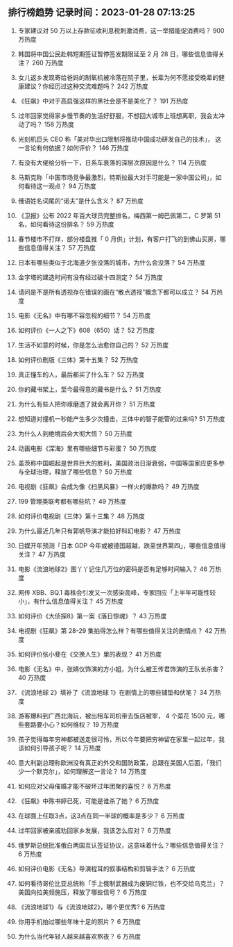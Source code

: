 
## 排行榜趋势 记录时间：2023-01-28 07:13:25
  
  1. 专家建议对 50 万以上存款征收利息税刺激消费，这一举措能促消费吗？ 900 万热度
    
  2. 韩国将中国公民赴韩短期签证暂停签发期限延至 2 月 28 日，哪些信息值得关注？ 260 万热度
    
  3. 女儿返乡发现寄给爸妈的制氧机被冷落在院子里，长辈为何不愿接受晚辈的健康建议？你经历过这种交流难题吗？ 242 万热度
    
  4. 《狂飙》中对于高启强这样的黑社会是不是美化了？ 191 万热度
    
  5. 过年回家觉得家乡慢节奏的生活好舒服，不想回大城市上班想离职，我会太冲动了吗？ 158 万热度
    
  6. 光刻机巨头 CEO 称「美对华出口限制将推动中国成功研发自己的技术」， 这一言论有何依据？如何评价？ 146 万热度
    
  7. 有没有大佬给分析一下，日系车衰落的深层次原因是什么？ 114 万热度
    
  8. 马斯克称「中国市场竞争最激烈，特斯拉最大对手可能是一家中国公司」，如何看待这一观点？ 94 万热度
    
  9. 俄语姓名词尾的“诺夫”是什么含义？ 87 万热度
    
  10. 《卫报》公布 2022 年百大球员完整排名，梅西第一姆巴佩第二，C 罗第 51 名，如何看待这份排名？ 59 万热度
    
  11. 春节楼市不打烊，部分楼盘推「 0 月供」计划，有客户打飞的到佛山买房，哪些信息值得关注？ 57 万热度
    
  12. 日本有哪些类似于北海道夕张没落的城市，为什么会没落？ 54 万热度
    
  13. 金字塔的建造时间有没有经过碳十四测定？ 54 万热度
    
  14. 请问是不是所有透视存在错误的画在“散点透视”概念下都可以成立？ 54 万热度
    
  15. 电影《无名》中有哪不容忽视的细节？ 54 万热度
    
  16. 如何评价《一人之下》608（650）话？ 52 万热度
    
  17. 生活不如意的时候，你是怎么治愈你自己的？ 52 万热度
    
  18. 如何评价剧版《三体》第十五集？ 52 万热度
    
  19. 真正懂车的人，最后都买了什么车？ 52 万热度
    
  20. 你的藏书架上，至今最得意的藏书是什么？ 51 万热度
    
  21. 为什么有些人把你琢磨透了就会离开你？ 51 万热度
    
  22. 想知道对撞机一秒能产生多少次撞击，三体中的智子能管的过来吗? 51 万热度
    
  23. 为什么人到绝境后会大彻大悟？ 50 万热度
    
  24. 动画电影《深海》里有哪些细节与彩蛋？ 50 万热度
    
  25. 盖茨称中国崛起是世界巨大的胜利，美国政治日渐衰弱，中国等国家应更多参与全球治理，释放了哪些信息？ 50 万热度
    
  26. 电视剧《狂飙》会成为像《扫黑风暴》一样火的爆款吗？ 49 万热度
    
  27. 199 管理类联考都有哪些坑？ 49 万热度
    
  28. 如何评价电视剧《三体》第十三集？ 48 万热度
    
  29. 为什么最近几年只有郭帆导演才能拍好科幻电影？ 47 万热度
    
  30. 日媒开年预测「日本 GDP 今年或被德国超越，跌至世界第四」，哪些信息值得关注？ 47 万热度
    
  31. 电影《流浪地球2》图丫丫记住几万位的密码是否有足够时间输入？ 46 万热度
    
  32. 网传 XBB、BQ.1 毒株会引发又一次感染高峰，专家回应「上半年可能性较小」，有什么信息值得关注？ 45 万热度
    
  33. 如何评价《大侦探8》第一案《落日惊魂》？ 43 万热度
    
  34. 电视剧《狂飙》第 28-29 集拍得怎么样？有哪些值得关注的剧情点？ 42 万热度
    
  35. 如何评价张小斐在《交换人生》里的表现？ 41 万热度
    
  36. 电影《无名》中，张婧仪饰演的方小姐，为什么被王传君饰演的王队长杀害？ 40 万热度
    
  37. 《流浪地球 2》填补了《流浪地球 1》在剧情上的哪些铺垫和伏笔？ 34 万热度
    
  38. 游客爆料到广西北海玩，被出租车司机带去饭店被宰， 4 个菜花 1500 元，哪些套路要小心？如何维权？ 19 万热度
    
  39. 孩子觉得每年穷神都被送走很可怜，所以今年要把穷神留在家里一起过年，我该如何引导孩子呢？ 14 万热度
    
  40. 意大利副总理称欧洲没有真正的外交和国防政策，总跟在美国人后面，「我们少一个默克尔」，如何理解这一言论？ 14 万热度
    
  41. 如何应对父母催婚才能不破坏过年团聚的喜悦？ 6 万热度
    
  42. 《狂飙》中陈书婷已死，可能是谁杀了她？ 6 万热度
    
  43. 在球面上任取3点，这3点在同一半球的概率是多少？ 6 万热度
    
  44. 过年回家被亲戚劝回家乡发展，我该怎么应对？ 6 万热度
    
  45. 俄罗斯总统批准俄白两国互认签证协议，这意味着什么？哪些信息值得关注？ 6 万热度
    
  46. 如何评价电影《无名》导演程耳的叙事结构和剪辑手法？ 6 万热度
    
  47. 如何看待哥伦比亚总统称「手上俄制武器成为废铜烂铁，也不交给乌克兰」？美国向拉美频施压，释放了哪些信号？ 6 万热度
    
  48. 《流浪地球1》与《流浪地球2》，哪个更优秀? 6 万热度
    
  49. 你用手机拍过哪些年味十足的照片？ 6 万热度
    
  50. 为什么当代年轻人越来越喜欢熬夜？ 6 万热度
    
